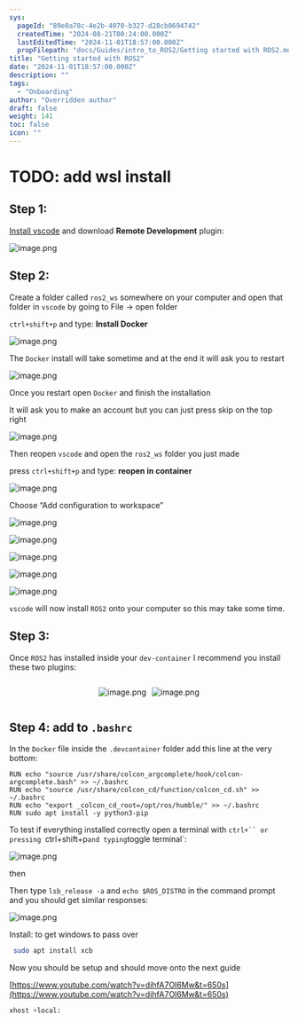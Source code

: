 ```yaml
---
sys:
  pageId: "89e0a78c-4e2b-4070-b327-d28cb0694742"
  createdTime: "2024-08-21T00:24:00.000Z"
  lastEditedTime: "2024-11-01T18:57:00.000Z"
  propFilepath: "docs/Guides/intro_to_ROS2/Getting started with ROS2.md"
title: "Getting started with ROS2"
date: "2024-11-01T18:57:00.000Z"
description: ""
tags:
  - "Onboarding"
author: "Overridden author"
draft: false
weight: 141
toc: false
icon: ""
---
```


# TODO: add wsl install

## Step 1:

[Install vscode](https://code.visualstudio.com/download) and download **Remote Development** plugin:

![image.png](https://prod-files-secure.s3.us-west-2.amazonaws.com/d518164a-d88e-44d1-a4ee-3adb3bd8bce0/efb52993-1881-4a40-b95e-6f020334f022/image.png?X-Amz-Algorithm=AWS4-HMAC-SHA256&X-Amz-Content-Sha256=UNSIGNED-PAYLOAD&X-Amz-Credential=ASIAZI2LB466ZI4TUOTX%2F20250507%2Fus-west-2%2Fs3%2Faws4_request&X-Amz-Date=20250507T181224Z&X-Amz-Expires=3600&X-Amz-Security-Token=IQoJb3JpZ2luX2VjELr%2F%2F%2F%2F%2F%2F%2F%2F%2F%2FwEaCXVzLXdlc3QtMiJGMEQCIHknHbQ3yaPZXSXBi6JVtNiHdTfqVaTG2w0ahFvAmxkCAiBmJd2JV5355yCHZ17R2bWbglboYMBegvo0Tp3xSeHCkyr%2FAwhjEAAaDDYzNzQyMzE4MzgwNSIMCaCScVZcTqiPYdtcKtwDA2oYWe2FWbfrcgr7iq1ORWOBgiMR1st%2FwEFnw9zy5zI2riG1xXiYTFfwQReOGJLU94JG0GVPJncKHn4kPR0LdbErloHZhte%2ByQp%2F8ANIS1KoJFj7UYf%2BrwzIqmkOUoqauKMmpTgntV2pcthA9KUCKoH7eSc3NL0AwOm%2Fi6wMyOUWgwDmOsCZGRa3p01u6bsm0%2FlbfsHQMur2OmYN%2FlOSuqWVdQXGvtDBzjTEZJhzZOnVtZUtbfThRpBJrJaA0JGJmtuTMKCeMqpMJuBI7%2BFVXtGiQezbcTqp5QNkipWh9AkD8A7O3gaIAoZMBMXpPXXuevLvql0rQ5vHm9PnmrzXcP2ouqxAAMfrIYRPjVTZDKoY35SubG2iJc7pNXA4%2FlgijiDJ4bST4oA%2BVgSkJSeMyyxXOyZdKNP9TYG9KTBQXysSbN%2B5Bbj1BXXqqDqs9rAJalCYQqmdyX%2FvV520CzekPxYUjfpOiCB7lRhlJ3v5Te7Id%2FA%2FrIJ73rE1HIgYkOJu%2BnexPoiKTU9enE03mvXzt8rEFh3gIY10IuVWA1ar6rQKoD9%2ByRFlK4XKsrfy6RqgR54nhAKLIIcKjQCpbXf2nT4MhzeCjgXI4Co37Pcpygf1eaS5865l8pK8hswwlLnuwAY6pgHpkLan4TfmRxWsQEnv89AZna%2BARf%2FrfexVbAol0O7%2FgbWgccZNdJarr8wO3t5hXClWtnBJHeAX%2FFmuQpWlUIZamk3mxX844WNKBEX7IKuze8PsjiR3Wan9SZVPP%2FCkU7rVn8YLJuQCbcskeF7GIJYMslJTDCxn52jIXnUwGpdnB6sEzYLGEXDsjGA54qHuQ26L8ML0wdeCS8TWNqwjEtYUvsoUx0UU&X-Amz-Signature=82899c548bb1474881d25b1c85c9a3ce61d887f9e103d806153347221a0f08ae&X-Amz-SignedHeaders=host&x-id=GetObject)

## Step 2:

Create a folder called `ros2_ws` somewhere on your computer and open that folder in `vscode` by going to File → open folder 

`ctrl+shift+p` and type: **Install Docker**

![image.png](https://prod-files-secure.s3.us-west-2.amazonaws.com/d518164a-d88e-44d1-a4ee-3adb3bd8bce0/2269dc0e-1cd5-47ff-bceb-c04ad9b2eab0/image.png?X-Amz-Algorithm=AWS4-HMAC-SHA256&X-Amz-Content-Sha256=UNSIGNED-PAYLOAD&X-Amz-Credential=ASIAZI2LB466ZI4TUOTX%2F20250507%2Fus-west-2%2Fs3%2Faws4_request&X-Amz-Date=20250507T181224Z&X-Amz-Expires=3600&X-Amz-Security-Token=IQoJb3JpZ2luX2VjELr%2F%2F%2F%2F%2F%2F%2F%2F%2F%2FwEaCXVzLXdlc3QtMiJGMEQCIHknHbQ3yaPZXSXBi6JVtNiHdTfqVaTG2w0ahFvAmxkCAiBmJd2JV5355yCHZ17R2bWbglboYMBegvo0Tp3xSeHCkyr%2FAwhjEAAaDDYzNzQyMzE4MzgwNSIMCaCScVZcTqiPYdtcKtwDA2oYWe2FWbfrcgr7iq1ORWOBgiMR1st%2FwEFnw9zy5zI2riG1xXiYTFfwQReOGJLU94JG0GVPJncKHn4kPR0LdbErloHZhte%2ByQp%2F8ANIS1KoJFj7UYf%2BrwzIqmkOUoqauKMmpTgntV2pcthA9KUCKoH7eSc3NL0AwOm%2Fi6wMyOUWgwDmOsCZGRa3p01u6bsm0%2FlbfsHQMur2OmYN%2FlOSuqWVdQXGvtDBzjTEZJhzZOnVtZUtbfThRpBJrJaA0JGJmtuTMKCeMqpMJuBI7%2BFVXtGiQezbcTqp5QNkipWh9AkD8A7O3gaIAoZMBMXpPXXuevLvql0rQ5vHm9PnmrzXcP2ouqxAAMfrIYRPjVTZDKoY35SubG2iJc7pNXA4%2FlgijiDJ4bST4oA%2BVgSkJSeMyyxXOyZdKNP9TYG9KTBQXysSbN%2B5Bbj1BXXqqDqs9rAJalCYQqmdyX%2FvV520CzekPxYUjfpOiCB7lRhlJ3v5Te7Id%2FA%2FrIJ73rE1HIgYkOJu%2BnexPoiKTU9enE03mvXzt8rEFh3gIY10IuVWA1ar6rQKoD9%2ByRFlK4XKsrfy6RqgR54nhAKLIIcKjQCpbXf2nT4MhzeCjgXI4Co37Pcpygf1eaS5865l8pK8hswwlLnuwAY6pgHpkLan4TfmRxWsQEnv89AZna%2BARf%2FrfexVbAol0O7%2FgbWgccZNdJarr8wO3t5hXClWtnBJHeAX%2FFmuQpWlUIZamk3mxX844WNKBEX7IKuze8PsjiR3Wan9SZVPP%2FCkU7rVn8YLJuQCbcskeF7GIJYMslJTDCxn52jIXnUwGpdnB6sEzYLGEXDsjGA54qHuQ26L8ML0wdeCS8TWNqwjEtYUvsoUx0UU&X-Amz-Signature=38f34e304301870a25a2153917945cf463e64f72120523cd5f84320ae9528acd&X-Amz-SignedHeaders=host&x-id=GetObject)

The `Docker` install will take sometime and at the end it will ask you to restart

![image.png](https://prod-files-secure.s3.us-west-2.amazonaws.com/d518164a-d88e-44d1-a4ee-3adb3bd8bce0/ed233f78-be33-4b1f-b89c-9c346c0e961e/image.png?X-Amz-Algorithm=AWS4-HMAC-SHA256&X-Amz-Content-Sha256=UNSIGNED-PAYLOAD&X-Amz-Credential=ASIAZI2LB466ZI4TUOTX%2F20250507%2Fus-west-2%2Fs3%2Faws4_request&X-Amz-Date=20250507T181224Z&X-Amz-Expires=3600&X-Amz-Security-Token=IQoJb3JpZ2luX2VjELr%2F%2F%2F%2F%2F%2F%2F%2F%2F%2FwEaCXVzLXdlc3QtMiJGMEQCIHknHbQ3yaPZXSXBi6JVtNiHdTfqVaTG2w0ahFvAmxkCAiBmJd2JV5355yCHZ17R2bWbglboYMBegvo0Tp3xSeHCkyr%2FAwhjEAAaDDYzNzQyMzE4MzgwNSIMCaCScVZcTqiPYdtcKtwDA2oYWe2FWbfrcgr7iq1ORWOBgiMR1st%2FwEFnw9zy5zI2riG1xXiYTFfwQReOGJLU94JG0GVPJncKHn4kPR0LdbErloHZhte%2ByQp%2F8ANIS1KoJFj7UYf%2BrwzIqmkOUoqauKMmpTgntV2pcthA9KUCKoH7eSc3NL0AwOm%2Fi6wMyOUWgwDmOsCZGRa3p01u6bsm0%2FlbfsHQMur2OmYN%2FlOSuqWVdQXGvtDBzjTEZJhzZOnVtZUtbfThRpBJrJaA0JGJmtuTMKCeMqpMJuBI7%2BFVXtGiQezbcTqp5QNkipWh9AkD8A7O3gaIAoZMBMXpPXXuevLvql0rQ5vHm9PnmrzXcP2ouqxAAMfrIYRPjVTZDKoY35SubG2iJc7pNXA4%2FlgijiDJ4bST4oA%2BVgSkJSeMyyxXOyZdKNP9TYG9KTBQXysSbN%2B5Bbj1BXXqqDqs9rAJalCYQqmdyX%2FvV520CzekPxYUjfpOiCB7lRhlJ3v5Te7Id%2FA%2FrIJ73rE1HIgYkOJu%2BnexPoiKTU9enE03mvXzt8rEFh3gIY10IuVWA1ar6rQKoD9%2ByRFlK4XKsrfy6RqgR54nhAKLIIcKjQCpbXf2nT4MhzeCjgXI4Co37Pcpygf1eaS5865l8pK8hswwlLnuwAY6pgHpkLan4TfmRxWsQEnv89AZna%2BARf%2FrfexVbAol0O7%2FgbWgccZNdJarr8wO3t5hXClWtnBJHeAX%2FFmuQpWlUIZamk3mxX844WNKBEX7IKuze8PsjiR3Wan9SZVPP%2FCkU7rVn8YLJuQCbcskeF7GIJYMslJTDCxn52jIXnUwGpdnB6sEzYLGEXDsjGA54qHuQ26L8ML0wdeCS8TWNqwjEtYUvsoUx0UU&X-Amz-Signature=b6de4c7c593cf987c42e1a8a1f3b49ccc1bf1504784694ff7509e825afe2c481&X-Amz-SignedHeaders=host&x-id=GetObject)

Once you restart open `Docker` and finish the installation

It will ask you to make an account but you can just press skip on the top right

![image.png](https://prod-files-secure.s3.us-west-2.amazonaws.com/d518164a-d88e-44d1-a4ee-3adb3bd8bce0/21010ad9-1659-4fd9-9f59-9932a09b2a3d/image.png?X-Amz-Algorithm=AWS4-HMAC-SHA256&X-Amz-Content-Sha256=UNSIGNED-PAYLOAD&X-Amz-Credential=ASIAZI2LB466ZI4TUOTX%2F20250507%2Fus-west-2%2Fs3%2Faws4_request&X-Amz-Date=20250507T181224Z&X-Amz-Expires=3600&X-Amz-Security-Token=IQoJb3JpZ2luX2VjELr%2F%2F%2F%2F%2F%2F%2F%2F%2F%2FwEaCXVzLXdlc3QtMiJGMEQCIHknHbQ3yaPZXSXBi6JVtNiHdTfqVaTG2w0ahFvAmxkCAiBmJd2JV5355yCHZ17R2bWbglboYMBegvo0Tp3xSeHCkyr%2FAwhjEAAaDDYzNzQyMzE4MzgwNSIMCaCScVZcTqiPYdtcKtwDA2oYWe2FWbfrcgr7iq1ORWOBgiMR1st%2FwEFnw9zy5zI2riG1xXiYTFfwQReOGJLU94JG0GVPJncKHn4kPR0LdbErloHZhte%2ByQp%2F8ANIS1KoJFj7UYf%2BrwzIqmkOUoqauKMmpTgntV2pcthA9KUCKoH7eSc3NL0AwOm%2Fi6wMyOUWgwDmOsCZGRa3p01u6bsm0%2FlbfsHQMur2OmYN%2FlOSuqWVdQXGvtDBzjTEZJhzZOnVtZUtbfThRpBJrJaA0JGJmtuTMKCeMqpMJuBI7%2BFVXtGiQezbcTqp5QNkipWh9AkD8A7O3gaIAoZMBMXpPXXuevLvql0rQ5vHm9PnmrzXcP2ouqxAAMfrIYRPjVTZDKoY35SubG2iJc7pNXA4%2FlgijiDJ4bST4oA%2BVgSkJSeMyyxXOyZdKNP9TYG9KTBQXysSbN%2B5Bbj1BXXqqDqs9rAJalCYQqmdyX%2FvV520CzekPxYUjfpOiCB7lRhlJ3v5Te7Id%2FA%2FrIJ73rE1HIgYkOJu%2BnexPoiKTU9enE03mvXzt8rEFh3gIY10IuVWA1ar6rQKoD9%2ByRFlK4XKsrfy6RqgR54nhAKLIIcKjQCpbXf2nT4MhzeCjgXI4Co37Pcpygf1eaS5865l8pK8hswwlLnuwAY6pgHpkLan4TfmRxWsQEnv89AZna%2BARf%2FrfexVbAol0O7%2FgbWgccZNdJarr8wO3t5hXClWtnBJHeAX%2FFmuQpWlUIZamk3mxX844WNKBEX7IKuze8PsjiR3Wan9SZVPP%2FCkU7rVn8YLJuQCbcskeF7GIJYMslJTDCxn52jIXnUwGpdnB6sEzYLGEXDsjGA54qHuQ26L8ML0wdeCS8TWNqwjEtYUvsoUx0UU&X-Amz-Signature=d3912213a3f65243456279c77cb8fa6ac24fa3a3cab4c1765fb89f1d6d9b5895&X-Amz-SignedHeaders=host&x-id=GetObject)

Then reopen `vscode` and open the `ros2_ws` folder you just made

press `ctrl+shift+p` and type: **reopen in container**

![image.png](https://prod-files-secure.s3.us-west-2.amazonaws.com/d518164a-d88e-44d1-a4ee-3adb3bd8bce0/4e93b8c2-41ad-488c-8095-c74205196118/image.png?X-Amz-Algorithm=AWS4-HMAC-SHA256&X-Amz-Content-Sha256=UNSIGNED-PAYLOAD&X-Amz-Credential=ASIAZI2LB466ZI4TUOTX%2F20250507%2Fus-west-2%2Fs3%2Faws4_request&X-Amz-Date=20250507T181224Z&X-Amz-Expires=3600&X-Amz-Security-Token=IQoJb3JpZ2luX2VjELr%2F%2F%2F%2F%2F%2F%2F%2F%2F%2FwEaCXVzLXdlc3QtMiJGMEQCIHknHbQ3yaPZXSXBi6JVtNiHdTfqVaTG2w0ahFvAmxkCAiBmJd2JV5355yCHZ17R2bWbglboYMBegvo0Tp3xSeHCkyr%2FAwhjEAAaDDYzNzQyMzE4MzgwNSIMCaCScVZcTqiPYdtcKtwDA2oYWe2FWbfrcgr7iq1ORWOBgiMR1st%2FwEFnw9zy5zI2riG1xXiYTFfwQReOGJLU94JG0GVPJncKHn4kPR0LdbErloHZhte%2ByQp%2F8ANIS1KoJFj7UYf%2BrwzIqmkOUoqauKMmpTgntV2pcthA9KUCKoH7eSc3NL0AwOm%2Fi6wMyOUWgwDmOsCZGRa3p01u6bsm0%2FlbfsHQMur2OmYN%2FlOSuqWVdQXGvtDBzjTEZJhzZOnVtZUtbfThRpBJrJaA0JGJmtuTMKCeMqpMJuBI7%2BFVXtGiQezbcTqp5QNkipWh9AkD8A7O3gaIAoZMBMXpPXXuevLvql0rQ5vHm9PnmrzXcP2ouqxAAMfrIYRPjVTZDKoY35SubG2iJc7pNXA4%2FlgijiDJ4bST4oA%2BVgSkJSeMyyxXOyZdKNP9TYG9KTBQXysSbN%2B5Bbj1BXXqqDqs9rAJalCYQqmdyX%2FvV520CzekPxYUjfpOiCB7lRhlJ3v5Te7Id%2FA%2FrIJ73rE1HIgYkOJu%2BnexPoiKTU9enE03mvXzt8rEFh3gIY10IuVWA1ar6rQKoD9%2ByRFlK4XKsrfy6RqgR54nhAKLIIcKjQCpbXf2nT4MhzeCjgXI4Co37Pcpygf1eaS5865l8pK8hswwlLnuwAY6pgHpkLan4TfmRxWsQEnv89AZna%2BARf%2FrfexVbAol0O7%2FgbWgccZNdJarr8wO3t5hXClWtnBJHeAX%2FFmuQpWlUIZamk3mxX844WNKBEX7IKuze8PsjiR3Wan9SZVPP%2FCkU7rVn8YLJuQCbcskeF7GIJYMslJTDCxn52jIXnUwGpdnB6sEzYLGEXDsjGA54qHuQ26L8ML0wdeCS8TWNqwjEtYUvsoUx0UU&X-Amz-Signature=6aa2968f77ed12503a8b6e372ebf5be1004ae1a52bce5f0e265940fe56b43d9a&X-Amz-SignedHeaders=host&x-id=GetObject)

Choose “Add configuration to workspace”

![image.png](https://prod-files-secure.s3.us-west-2.amazonaws.com/d518164a-d88e-44d1-a4ee-3adb3bd8bce0/9560b282-5060-4989-ba37-97e7b2c22476/image.png?X-Amz-Algorithm=AWS4-HMAC-SHA256&X-Amz-Content-Sha256=UNSIGNED-PAYLOAD&X-Amz-Credential=ASIAZI2LB466ZI4TUOTX%2F20250507%2Fus-west-2%2Fs3%2Faws4_request&X-Amz-Date=20250507T181224Z&X-Amz-Expires=3600&X-Amz-Security-Token=IQoJb3JpZ2luX2VjELr%2F%2F%2F%2F%2F%2F%2F%2F%2F%2FwEaCXVzLXdlc3QtMiJGMEQCIHknHbQ3yaPZXSXBi6JVtNiHdTfqVaTG2w0ahFvAmxkCAiBmJd2JV5355yCHZ17R2bWbglboYMBegvo0Tp3xSeHCkyr%2FAwhjEAAaDDYzNzQyMzE4MzgwNSIMCaCScVZcTqiPYdtcKtwDA2oYWe2FWbfrcgr7iq1ORWOBgiMR1st%2FwEFnw9zy5zI2riG1xXiYTFfwQReOGJLU94JG0GVPJncKHn4kPR0LdbErloHZhte%2ByQp%2F8ANIS1KoJFj7UYf%2BrwzIqmkOUoqauKMmpTgntV2pcthA9KUCKoH7eSc3NL0AwOm%2Fi6wMyOUWgwDmOsCZGRa3p01u6bsm0%2FlbfsHQMur2OmYN%2FlOSuqWVdQXGvtDBzjTEZJhzZOnVtZUtbfThRpBJrJaA0JGJmtuTMKCeMqpMJuBI7%2BFVXtGiQezbcTqp5QNkipWh9AkD8A7O3gaIAoZMBMXpPXXuevLvql0rQ5vHm9PnmrzXcP2ouqxAAMfrIYRPjVTZDKoY35SubG2iJc7pNXA4%2FlgijiDJ4bST4oA%2BVgSkJSeMyyxXOyZdKNP9TYG9KTBQXysSbN%2B5Bbj1BXXqqDqs9rAJalCYQqmdyX%2FvV520CzekPxYUjfpOiCB7lRhlJ3v5Te7Id%2FA%2FrIJ73rE1HIgYkOJu%2BnexPoiKTU9enE03mvXzt8rEFh3gIY10IuVWA1ar6rQKoD9%2ByRFlK4XKsrfy6RqgR54nhAKLIIcKjQCpbXf2nT4MhzeCjgXI4Co37Pcpygf1eaS5865l8pK8hswwlLnuwAY6pgHpkLan4TfmRxWsQEnv89AZna%2BARf%2FrfexVbAol0O7%2FgbWgccZNdJarr8wO3t5hXClWtnBJHeAX%2FFmuQpWlUIZamk3mxX844WNKBEX7IKuze8PsjiR3Wan9SZVPP%2FCkU7rVn8YLJuQCbcskeF7GIJYMslJTDCxn52jIXnUwGpdnB6sEzYLGEXDsjGA54qHuQ26L8ML0wdeCS8TWNqwjEtYUvsoUx0UU&X-Amz-Signature=6d5c216934e43a44dca90ba1afb1192952855eed46cc62e3aa015b3d535f6a1d&X-Amz-SignedHeaders=host&x-id=GetObject)

![image.png](https://prod-files-secure.s3.us-west-2.amazonaws.com/d518164a-d88e-44d1-a4ee-3adb3bd8bce0/2ee63f81-886b-48e8-a553-dc6e5eac99e4/image.png?X-Amz-Algorithm=AWS4-HMAC-SHA256&X-Amz-Content-Sha256=UNSIGNED-PAYLOAD&X-Amz-Credential=ASIAZI2LB466ZI4TUOTX%2F20250507%2Fus-west-2%2Fs3%2Faws4_request&X-Amz-Date=20250507T181224Z&X-Amz-Expires=3600&X-Amz-Security-Token=IQoJb3JpZ2luX2VjELr%2F%2F%2F%2F%2F%2F%2F%2F%2F%2FwEaCXVzLXdlc3QtMiJGMEQCIHknHbQ3yaPZXSXBi6JVtNiHdTfqVaTG2w0ahFvAmxkCAiBmJd2JV5355yCHZ17R2bWbglboYMBegvo0Tp3xSeHCkyr%2FAwhjEAAaDDYzNzQyMzE4MzgwNSIMCaCScVZcTqiPYdtcKtwDA2oYWe2FWbfrcgr7iq1ORWOBgiMR1st%2FwEFnw9zy5zI2riG1xXiYTFfwQReOGJLU94JG0GVPJncKHn4kPR0LdbErloHZhte%2ByQp%2F8ANIS1KoJFj7UYf%2BrwzIqmkOUoqauKMmpTgntV2pcthA9KUCKoH7eSc3NL0AwOm%2Fi6wMyOUWgwDmOsCZGRa3p01u6bsm0%2FlbfsHQMur2OmYN%2FlOSuqWVdQXGvtDBzjTEZJhzZOnVtZUtbfThRpBJrJaA0JGJmtuTMKCeMqpMJuBI7%2BFVXtGiQezbcTqp5QNkipWh9AkD8A7O3gaIAoZMBMXpPXXuevLvql0rQ5vHm9PnmrzXcP2ouqxAAMfrIYRPjVTZDKoY35SubG2iJc7pNXA4%2FlgijiDJ4bST4oA%2BVgSkJSeMyyxXOyZdKNP9TYG9KTBQXysSbN%2B5Bbj1BXXqqDqs9rAJalCYQqmdyX%2FvV520CzekPxYUjfpOiCB7lRhlJ3v5Te7Id%2FA%2FrIJ73rE1HIgYkOJu%2BnexPoiKTU9enE03mvXzt8rEFh3gIY10IuVWA1ar6rQKoD9%2ByRFlK4XKsrfy6RqgR54nhAKLIIcKjQCpbXf2nT4MhzeCjgXI4Co37Pcpygf1eaS5865l8pK8hswwlLnuwAY6pgHpkLan4TfmRxWsQEnv89AZna%2BARf%2FrfexVbAol0O7%2FgbWgccZNdJarr8wO3t5hXClWtnBJHeAX%2FFmuQpWlUIZamk3mxX844WNKBEX7IKuze8PsjiR3Wan9SZVPP%2FCkU7rVn8YLJuQCbcskeF7GIJYMslJTDCxn52jIXnUwGpdnB6sEzYLGEXDsjGA54qHuQ26L8ML0wdeCS8TWNqwjEtYUvsoUx0UU&X-Amz-Signature=74df61001ed31c2395d3647e4ea04f9bf4830fd83c4f5cf8c6cb8466fda5ac63&X-Amz-SignedHeaders=host&x-id=GetObject)

![image.png](https://prod-files-secure.s3.us-west-2.amazonaws.com/d518164a-d88e-44d1-a4ee-3adb3bd8bce0/ae1580b2-b048-407e-aed9-b584224a7a04/image.png?X-Amz-Algorithm=AWS4-HMAC-SHA256&X-Amz-Content-Sha256=UNSIGNED-PAYLOAD&X-Amz-Credential=ASIAZI2LB466ZI4TUOTX%2F20250507%2Fus-west-2%2Fs3%2Faws4_request&X-Amz-Date=20250507T181224Z&X-Amz-Expires=3600&X-Amz-Security-Token=IQoJb3JpZ2luX2VjELr%2F%2F%2F%2F%2F%2F%2F%2F%2F%2FwEaCXVzLXdlc3QtMiJGMEQCIHknHbQ3yaPZXSXBi6JVtNiHdTfqVaTG2w0ahFvAmxkCAiBmJd2JV5355yCHZ17R2bWbglboYMBegvo0Tp3xSeHCkyr%2FAwhjEAAaDDYzNzQyMzE4MzgwNSIMCaCScVZcTqiPYdtcKtwDA2oYWe2FWbfrcgr7iq1ORWOBgiMR1st%2FwEFnw9zy5zI2riG1xXiYTFfwQReOGJLU94JG0GVPJncKHn4kPR0LdbErloHZhte%2ByQp%2F8ANIS1KoJFj7UYf%2BrwzIqmkOUoqauKMmpTgntV2pcthA9KUCKoH7eSc3NL0AwOm%2Fi6wMyOUWgwDmOsCZGRa3p01u6bsm0%2FlbfsHQMur2OmYN%2FlOSuqWVdQXGvtDBzjTEZJhzZOnVtZUtbfThRpBJrJaA0JGJmtuTMKCeMqpMJuBI7%2BFVXtGiQezbcTqp5QNkipWh9AkD8A7O3gaIAoZMBMXpPXXuevLvql0rQ5vHm9PnmrzXcP2ouqxAAMfrIYRPjVTZDKoY35SubG2iJc7pNXA4%2FlgijiDJ4bST4oA%2BVgSkJSeMyyxXOyZdKNP9TYG9KTBQXysSbN%2B5Bbj1BXXqqDqs9rAJalCYQqmdyX%2FvV520CzekPxYUjfpOiCB7lRhlJ3v5Te7Id%2FA%2FrIJ73rE1HIgYkOJu%2BnexPoiKTU9enE03mvXzt8rEFh3gIY10IuVWA1ar6rQKoD9%2ByRFlK4XKsrfy6RqgR54nhAKLIIcKjQCpbXf2nT4MhzeCjgXI4Co37Pcpygf1eaS5865l8pK8hswwlLnuwAY6pgHpkLan4TfmRxWsQEnv89AZna%2BARf%2FrfexVbAol0O7%2FgbWgccZNdJarr8wO3t5hXClWtnBJHeAX%2FFmuQpWlUIZamk3mxX844WNKBEX7IKuze8PsjiR3Wan9SZVPP%2FCkU7rVn8YLJuQCbcskeF7GIJYMslJTDCxn52jIXnUwGpdnB6sEzYLGEXDsjGA54qHuQ26L8ML0wdeCS8TWNqwjEtYUvsoUx0UU&X-Amz-Signature=c17d3c888fcd2d1623e6fecf1b23ce8e94861e71a2494ef248e046bdf21c9dd9&X-Amz-SignedHeaders=host&x-id=GetObject)

![image.png](https://prod-files-secure.s3.us-west-2.amazonaws.com/d518164a-d88e-44d1-a4ee-3adb3bd8bce0/53255b28-f75e-430f-b9e3-c0ac8577e42b/image.png?X-Amz-Algorithm=AWS4-HMAC-SHA256&X-Amz-Content-Sha256=UNSIGNED-PAYLOAD&X-Amz-Credential=ASIAZI2LB466ZI4TUOTX%2F20250507%2Fus-west-2%2Fs3%2Faws4_request&X-Amz-Date=20250507T181224Z&X-Amz-Expires=3600&X-Amz-Security-Token=IQoJb3JpZ2luX2VjELr%2F%2F%2F%2F%2F%2F%2F%2F%2F%2FwEaCXVzLXdlc3QtMiJGMEQCIHknHbQ3yaPZXSXBi6JVtNiHdTfqVaTG2w0ahFvAmxkCAiBmJd2JV5355yCHZ17R2bWbglboYMBegvo0Tp3xSeHCkyr%2FAwhjEAAaDDYzNzQyMzE4MzgwNSIMCaCScVZcTqiPYdtcKtwDA2oYWe2FWbfrcgr7iq1ORWOBgiMR1st%2FwEFnw9zy5zI2riG1xXiYTFfwQReOGJLU94JG0GVPJncKHn4kPR0LdbErloHZhte%2ByQp%2F8ANIS1KoJFj7UYf%2BrwzIqmkOUoqauKMmpTgntV2pcthA9KUCKoH7eSc3NL0AwOm%2Fi6wMyOUWgwDmOsCZGRa3p01u6bsm0%2FlbfsHQMur2OmYN%2FlOSuqWVdQXGvtDBzjTEZJhzZOnVtZUtbfThRpBJrJaA0JGJmtuTMKCeMqpMJuBI7%2BFVXtGiQezbcTqp5QNkipWh9AkD8A7O3gaIAoZMBMXpPXXuevLvql0rQ5vHm9PnmrzXcP2ouqxAAMfrIYRPjVTZDKoY35SubG2iJc7pNXA4%2FlgijiDJ4bST4oA%2BVgSkJSeMyyxXOyZdKNP9TYG9KTBQXysSbN%2B5Bbj1BXXqqDqs9rAJalCYQqmdyX%2FvV520CzekPxYUjfpOiCB7lRhlJ3v5Te7Id%2FA%2FrIJ73rE1HIgYkOJu%2BnexPoiKTU9enE03mvXzt8rEFh3gIY10IuVWA1ar6rQKoD9%2ByRFlK4XKsrfy6RqgR54nhAKLIIcKjQCpbXf2nT4MhzeCjgXI4Co37Pcpygf1eaS5865l8pK8hswwlLnuwAY6pgHpkLan4TfmRxWsQEnv89AZna%2BARf%2FrfexVbAol0O7%2FgbWgccZNdJarr8wO3t5hXClWtnBJHeAX%2FFmuQpWlUIZamk3mxX844WNKBEX7IKuze8PsjiR3Wan9SZVPP%2FCkU7rVn8YLJuQCbcskeF7GIJYMslJTDCxn52jIXnUwGpdnB6sEzYLGEXDsjGA54qHuQ26L8ML0wdeCS8TWNqwjEtYUvsoUx0UU&X-Amz-Signature=55ecea6164a8889abea0bea82222299a86e2180449e606daf42f354ebd775334&X-Amz-SignedHeaders=host&x-id=GetObject)

![image.png](https://prod-files-secure.s3.us-west-2.amazonaws.com/d518164a-d88e-44d1-a4ee-3adb3bd8bce0/7c562767-5af9-4ffb-97d1-327bcdf4ee00/image.png?X-Amz-Algorithm=AWS4-HMAC-SHA256&X-Amz-Content-Sha256=UNSIGNED-PAYLOAD&X-Amz-Credential=ASIAZI2LB466ZI4TUOTX%2F20250507%2Fus-west-2%2Fs3%2Faws4_request&X-Amz-Date=20250507T181224Z&X-Amz-Expires=3600&X-Amz-Security-Token=IQoJb3JpZ2luX2VjELr%2F%2F%2F%2F%2F%2F%2F%2F%2F%2FwEaCXVzLXdlc3QtMiJGMEQCIHknHbQ3yaPZXSXBi6JVtNiHdTfqVaTG2w0ahFvAmxkCAiBmJd2JV5355yCHZ17R2bWbglboYMBegvo0Tp3xSeHCkyr%2FAwhjEAAaDDYzNzQyMzE4MzgwNSIMCaCScVZcTqiPYdtcKtwDA2oYWe2FWbfrcgr7iq1ORWOBgiMR1st%2FwEFnw9zy5zI2riG1xXiYTFfwQReOGJLU94JG0GVPJncKHn4kPR0LdbErloHZhte%2ByQp%2F8ANIS1KoJFj7UYf%2BrwzIqmkOUoqauKMmpTgntV2pcthA9KUCKoH7eSc3NL0AwOm%2Fi6wMyOUWgwDmOsCZGRa3p01u6bsm0%2FlbfsHQMur2OmYN%2FlOSuqWVdQXGvtDBzjTEZJhzZOnVtZUtbfThRpBJrJaA0JGJmtuTMKCeMqpMJuBI7%2BFVXtGiQezbcTqp5QNkipWh9AkD8A7O3gaIAoZMBMXpPXXuevLvql0rQ5vHm9PnmrzXcP2ouqxAAMfrIYRPjVTZDKoY35SubG2iJc7pNXA4%2FlgijiDJ4bST4oA%2BVgSkJSeMyyxXOyZdKNP9TYG9KTBQXysSbN%2B5Bbj1BXXqqDqs9rAJalCYQqmdyX%2FvV520CzekPxYUjfpOiCB7lRhlJ3v5Te7Id%2FA%2FrIJ73rE1HIgYkOJu%2BnexPoiKTU9enE03mvXzt8rEFh3gIY10IuVWA1ar6rQKoD9%2ByRFlK4XKsrfy6RqgR54nhAKLIIcKjQCpbXf2nT4MhzeCjgXI4Co37Pcpygf1eaS5865l8pK8hswwlLnuwAY6pgHpkLan4TfmRxWsQEnv89AZna%2BARf%2FrfexVbAol0O7%2FgbWgccZNdJarr8wO3t5hXClWtnBJHeAX%2FFmuQpWlUIZamk3mxX844WNKBEX7IKuze8PsjiR3Wan9SZVPP%2FCkU7rVn8YLJuQCbcskeF7GIJYMslJTDCxn52jIXnUwGpdnB6sEzYLGEXDsjGA54qHuQ26L8ML0wdeCS8TWNqwjEtYUvsoUx0UU&X-Amz-Signature=6c41165dd61f76b33da6d17b56babe2f2b15e4e760893e425dc2c5148ecb1f6a&X-Amz-SignedHeaders=host&x-id=GetObject)

`vscode` will now install `ROS2` onto your computer so this may take some time.

## Step 3:

Once `ROS2` has installed inside your `dev-container` I recommend you install these two plugins:

<div style="display: flex;flex-direction: row; column-gap:10px; max-width: 630px;justify-content: center;">
<div>

![image.png](https://prod-files-secure.s3.us-west-2.amazonaws.com/d518164a-d88e-44d1-a4ee-3adb3bd8bce0/3fc3d550-5a54-4ba1-ba6b-faa01cdb7369/image.png?X-Amz-Algorithm=AWS4-HMAC-SHA256&X-Amz-Content-Sha256=UNSIGNED-PAYLOAD&X-Amz-Credential=ASIAZI2LB4663GKN6THW%2F20250507%2Fus-west-2%2Fs3%2Faws4_request&X-Amz-Date=20250507T181227Z&X-Amz-Expires=3600&X-Amz-Security-Token=IQoJb3JpZ2luX2VjELr%2F%2F%2F%2F%2F%2F%2F%2F%2F%2FwEaCXVzLXdlc3QtMiJGMEQCIHa2FkkFYT3FBpvRfBgGeRr097GLExEV4zjDWLx%2FZUGUAiAdq7nI9ZOp6yDum2CX6vuL6wK7p1AvOC6RYeEiABBwXSr%2FAwhjEAAaDDYzNzQyMzE4MzgwNSIM4w%2BF4n1HBU57QOMbKtwDDSdoByYEv5dZHSBTUXeaoO6RKcPyWaIutsG2tTMyiknW80%2BPD7%2BbMeNSGcjyaCNUXF7Kym3a2WYMrFt3K%2FY1XOqMglPt289vmlNLs%2BQOTG1ol%2B11EeEMfYHZ7s%2B%2FZekB606qZIIbs07RCFKIOGXXRv8FhzqWyyFoAkUTDfBcCYIKywOyFHOTpqABenJ55ICsR8dMmvsnq54CpPaxdEeMVO8QObg0mgXfcWwKHE7qi9kqSZvNmMvbglBC074RC76fFVMXUeEPsHoQwDOqqHDoNsE3aisvn7PXI7A1%2FjrWlOqiMMxQrvYQRLr3PzAxrbLNeAomlZLItEFBu%2Fz9%2FahMXtWqt8%2BXBCLhJftWp4kNe0X1hQb47PJdqKJQHI7cI5Khr79WKlBHQ0I9oFThsrzIvG6y7fXrymdSkkjo%2Bws1fmCU8z2U2FR236STrxar0XZkXSP5ptStRIJH3l%2F28%2FSSkS28t5And0DdvWFNrUNUj%2BRF7%2F7vHxOO8oDB81eo5LPMTuUGoKxN0sfeI7BwOniozS%2BDFyJFHcJVHEohf1SymX6Q0tlyyIxeNhuqI%2BzKO0EcnZnQaA85x3ErLSFTa6XQiHu0uCU3eUwKRj85ENWYyqp4gMyViUkiHYefKL8wwLnuwAY6pgFqm6%2Bbl0M9qyXTqeRwK0DwWVEp3GeDt6S0T%2F146SaDZO6MjVIDKrrsnYODRayFCFW10hdx7hWqUlEOdtvhIawGnum7TWZdhMQULh3Vdda71iBQR6xgzOEjKB9elnzsIbCYiUbVibTlD7hpcgWXvv0Jet8MwPhFLxYpXYXtyMNfpe2JnEB30YujBabxOOCpXL9Np4i0WUUaoby2KaUreAR45xZLoP%2Bp&X-Amz-Signature=dd83727ef19bd2de5019ffeeff40a5328ad68ddd1046205ae37596c0a52306e4&X-Amz-SignedHeaders=host&x-id=GetObject)

</div>
<div>

![image.png](https://prod-files-secure.s3.us-west-2.amazonaws.com/d518164a-d88e-44d1-a4ee-3adb3bd8bce0/d994cc66-13c2-4093-a5a3-f84cf4601a82/image.png?X-Amz-Algorithm=AWS4-HMAC-SHA256&X-Amz-Content-Sha256=UNSIGNED-PAYLOAD&X-Amz-Credential=ASIAZI2LB466SAEPPDCT%2F20250507%2Fus-west-2%2Fs3%2Faws4_request&X-Amz-Date=20250507T181229Z&X-Amz-Expires=3600&X-Amz-Security-Token=IQoJb3JpZ2luX2VjELr%2F%2F%2F%2F%2F%2F%2F%2F%2F%2FwEaCXVzLXdlc3QtMiJHMEUCIDLB8yks89fvzdqOb7rvI5UA7S9MrRkRX2c0MCRtKOLEAiEAsBnhNqAo4gGfbuHv8i2IK%2BPWNPhZfs4WHO6uGvDm0OEq%2FwMIYxAAGgw2Mzc0MjMxODM4MDUiDI7gvKe1ZBKlq0c60ircA3B3Omkbfrxn01tnAM5LUlStH3hoWsIwKcvaNSih6Q2Kr3lB%2F681nvAHBo1sVaiGxvBiDlVgMN9XjfFiT6wYTuE%2B5G3%2BwD8i7MxdkvQI1I0Ys%2BJTtvU1Wb9Ck40eq653OiOitv8g%2B8xcgTj5Xh7dNHp3IjVvb1DQ7zUA45hHQko39Fjw783114GNpE1eGNFQH9SqgKli7a2dyywoytoMszAKKiStyhN60nDCoDwyrCEOHhtDbQZAU8fNFXIGtuuckVnYjK0sx1GgC8Thhd0A6ETv9GrZJ3m60LRlpNWrTJWXppMe5jOduYX8movZS23NrJIs%2Far3a3JiyUQ30BiIpd6TfwsPHZgKLZD7ppSeisMCSBgTAyFD4ed%2FS5SP%2FnuytBoI83uPWWuNVXC8vOYqxaQV8XIRqpjkQYjPpmsR6Dnoiei6EnUu78p1IhV0zWukJV6FbR0FQlh%2F3I%2BXQRjlCSwZAUGkhB23R8jiof0YZQKk%2BWX7jiF0Xe%2BAnLQoxfF%2BLCf7MJdQk8bjBbb9iLSzlKaLjWIyN7KFBHXXi%2F3eK3fOwmhYedzep7TmWl7vQxRBrKrPzgBsARXMLO6%2Bz8KF9qlv8eOznyab%2BSVSOan0Y6pz7A4aDEczKjtr2v5XMLS57sAGOqUBwRttKwpaD9j9ZZF7x4WE1Whq4o4FudD0Xk97H8dciKA4%2BofaCUqXFybK7svzge3B41XQPyC1wNzuqI7%2F9s8wk4Pcc6czmU89qFx5%2Bxb%2FT2oqumUjbPkLL1dNUcoz16tAa4WJDvWc1GiFl2Y7%2BRdK8unoA%2BIAyRmkdado%2BXD8PuyIlsExll%2FJ5B6jLoyysaae731l8XwhOMmUbGZPXy3rhnK84%2FK8&X-Amz-Signature=ecec81f505d8a59bd054b580156ae7d8dd9b4d3bd6364c1e4e827fd44a9cd271&X-Amz-SignedHeaders=host&x-id=GetObject)

</div>
</div>

## Step 4: add to `.bashrc`

In the `Docker` file inside the `.devcontainer` folder add this line at the very bottom: 

```docker
RUN echo "source /usr/share/colcon_argcomplete/hook/colcon-argcomplete.bash" >> ~/.bashrc
RUN echo "source /usr/share/colcon_cd/function/colcon_cd.sh" >> ~/.bashrc
RUN echo "export _colcon_cd_root=/opt/ros/humble/" >> ~/.bashrc
RUN sudo apt install -y python3-pip 
```

To test if everything installed correctly open a terminal with `ctrl+`` or pressing `ctrl+shift+p` and typing `toggle terminal`:

![image.png](https://prod-files-secure.s3.us-west-2.amazonaws.com/d518164a-d88e-44d1-a4ee-3adb3bd8bce0/6a4943d8-b04e-4c02-9a58-775f3384d1a5/image.png?X-Amz-Algorithm=AWS4-HMAC-SHA256&X-Amz-Content-Sha256=UNSIGNED-PAYLOAD&X-Amz-Credential=ASIAZI2LB466ZI4TUOTX%2F20250507%2Fus-west-2%2Fs3%2Faws4_request&X-Amz-Date=20250507T181224Z&X-Amz-Expires=3600&X-Amz-Security-Token=IQoJb3JpZ2luX2VjELr%2F%2F%2F%2F%2F%2F%2F%2F%2F%2FwEaCXVzLXdlc3QtMiJGMEQCIHknHbQ3yaPZXSXBi6JVtNiHdTfqVaTG2w0ahFvAmxkCAiBmJd2JV5355yCHZ17R2bWbglboYMBegvo0Tp3xSeHCkyr%2FAwhjEAAaDDYzNzQyMzE4MzgwNSIMCaCScVZcTqiPYdtcKtwDA2oYWe2FWbfrcgr7iq1ORWOBgiMR1st%2FwEFnw9zy5zI2riG1xXiYTFfwQReOGJLU94JG0GVPJncKHn4kPR0LdbErloHZhte%2ByQp%2F8ANIS1KoJFj7UYf%2BrwzIqmkOUoqauKMmpTgntV2pcthA9KUCKoH7eSc3NL0AwOm%2Fi6wMyOUWgwDmOsCZGRa3p01u6bsm0%2FlbfsHQMur2OmYN%2FlOSuqWVdQXGvtDBzjTEZJhzZOnVtZUtbfThRpBJrJaA0JGJmtuTMKCeMqpMJuBI7%2BFVXtGiQezbcTqp5QNkipWh9AkD8A7O3gaIAoZMBMXpPXXuevLvql0rQ5vHm9PnmrzXcP2ouqxAAMfrIYRPjVTZDKoY35SubG2iJc7pNXA4%2FlgijiDJ4bST4oA%2BVgSkJSeMyyxXOyZdKNP9TYG9KTBQXysSbN%2B5Bbj1BXXqqDqs9rAJalCYQqmdyX%2FvV520CzekPxYUjfpOiCB7lRhlJ3v5Te7Id%2FA%2FrIJ73rE1HIgYkOJu%2BnexPoiKTU9enE03mvXzt8rEFh3gIY10IuVWA1ar6rQKoD9%2ByRFlK4XKsrfy6RqgR54nhAKLIIcKjQCpbXf2nT4MhzeCjgXI4Co37Pcpygf1eaS5865l8pK8hswwlLnuwAY6pgHpkLan4TfmRxWsQEnv89AZna%2BARf%2FrfexVbAol0O7%2FgbWgccZNdJarr8wO3t5hXClWtnBJHeAX%2FFmuQpWlUIZamk3mxX844WNKBEX7IKuze8PsjiR3Wan9SZVPP%2FCkU7rVn8YLJuQCbcskeF7GIJYMslJTDCxn52jIXnUwGpdnB6sEzYLGEXDsjGA54qHuQ26L8ML0wdeCS8TWNqwjEtYUvsoUx0UU&X-Amz-Signature=80f367ad2a21065950f96f47737ec96e15ac22c6068674ac060fe2d693fa9e46&X-Amz-SignedHeaders=host&x-id=GetObject)

then 

Then type `lsb_release -a` and `echo $ROS_DISTRO` in the command prompt and you should get similar responses:

![image.png](https://prod-files-secure.s3.us-west-2.amazonaws.com/d518164a-d88e-44d1-a4ee-3adb3bd8bce0/3e635dec-a805-4e85-8b9e-d000e5b71a4e/image.png?X-Amz-Algorithm=AWS4-HMAC-SHA256&X-Amz-Content-Sha256=UNSIGNED-PAYLOAD&X-Amz-Credential=ASIAZI2LB466ZI4TUOTX%2F20250507%2Fus-west-2%2Fs3%2Faws4_request&X-Amz-Date=20250507T181224Z&X-Amz-Expires=3600&X-Amz-Security-Token=IQoJb3JpZ2luX2VjELr%2F%2F%2F%2F%2F%2F%2F%2F%2F%2FwEaCXVzLXdlc3QtMiJGMEQCIHknHbQ3yaPZXSXBi6JVtNiHdTfqVaTG2w0ahFvAmxkCAiBmJd2JV5355yCHZ17R2bWbglboYMBegvo0Tp3xSeHCkyr%2FAwhjEAAaDDYzNzQyMzE4MzgwNSIMCaCScVZcTqiPYdtcKtwDA2oYWe2FWbfrcgr7iq1ORWOBgiMR1st%2FwEFnw9zy5zI2riG1xXiYTFfwQReOGJLU94JG0GVPJncKHn4kPR0LdbErloHZhte%2ByQp%2F8ANIS1KoJFj7UYf%2BrwzIqmkOUoqauKMmpTgntV2pcthA9KUCKoH7eSc3NL0AwOm%2Fi6wMyOUWgwDmOsCZGRa3p01u6bsm0%2FlbfsHQMur2OmYN%2FlOSuqWVdQXGvtDBzjTEZJhzZOnVtZUtbfThRpBJrJaA0JGJmtuTMKCeMqpMJuBI7%2BFVXtGiQezbcTqp5QNkipWh9AkD8A7O3gaIAoZMBMXpPXXuevLvql0rQ5vHm9PnmrzXcP2ouqxAAMfrIYRPjVTZDKoY35SubG2iJc7pNXA4%2FlgijiDJ4bST4oA%2BVgSkJSeMyyxXOyZdKNP9TYG9KTBQXysSbN%2B5Bbj1BXXqqDqs9rAJalCYQqmdyX%2FvV520CzekPxYUjfpOiCB7lRhlJ3v5Te7Id%2FA%2FrIJ73rE1HIgYkOJu%2BnexPoiKTU9enE03mvXzt8rEFh3gIY10IuVWA1ar6rQKoD9%2ByRFlK4XKsrfy6RqgR54nhAKLIIcKjQCpbXf2nT4MhzeCjgXI4Co37Pcpygf1eaS5865l8pK8hswwlLnuwAY6pgHpkLan4TfmRxWsQEnv89AZna%2BARf%2FrfexVbAol0O7%2FgbWgccZNdJarr8wO3t5hXClWtnBJHeAX%2FFmuQpWlUIZamk3mxX844WNKBEX7IKuze8PsjiR3Wan9SZVPP%2FCkU7rVn8YLJuQCbcskeF7GIJYMslJTDCxn52jIXnUwGpdnB6sEzYLGEXDsjGA54qHuQ26L8ML0wdeCS8TWNqwjEtYUvsoUx0UU&X-Amz-Signature=27a43f022625612b15582fb420d45e08fb4c6d0a14974949c05de4f1ea7f6c35&X-Amz-SignedHeaders=host&x-id=GetObject)

Install:  to get windows to pass over

```bash
 sudo apt install xcb
```

Now you should be setup and should move onto the next guide 

[https://www.youtube.com/watch?v=dihfA7Ol6Mw&t=650s](https://www.youtube.com/watch?v=dihfA7Ol6Mw&t=650s)

```python
xhost +local:
```
